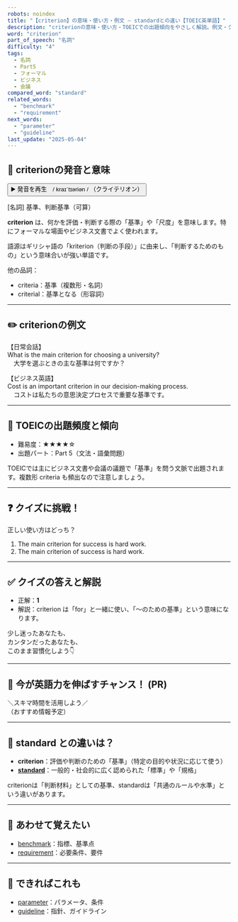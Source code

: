 ```yaml
---
robots: noindex
title: "【criterion】の意味・使い方・例文 ― standardとの違い【TOEIC英単語】"
description: "criterionの意味・使い方・TOEICでの出題傾向をやさしく解説。例文・クイズ付きでstandardとの違いもわかりやすく学べます。"
word: "criterion"
part_of_speech: "名詞"
difficulty: "4"
tags:
  - 名詞
  - Part5
  - フォーマル
  - ビジネス
  - 会議
compared_word: "standard"
related_words:
  - "benchmark"
  - "requirement"
next_words:
  - "parameter"
  - "guideline"
last_update: "2025-05-04"
---
```


## 🔰 criterionの発音と意味

<button class="play-audio" onclick="playTTS('criterion')">
  <span class="play-audio-main">
    ▶️ 発音を再生　/ kraɪˈtɪəriən /
  </span>
  <span class="play-audio-sub">
    （クライテリオン）
  </span>
</button>

[名詞] 基準、判断基準（可算）

**criterion** は、何かを評価・判断する際の「基準」や「尺度」を意味します。特にフォーマルな場面やビジネス文書でよく使われます。

語源はギリシャ語の「kriterion（判断の手段）」に由来し、「判断するためのもの」という意味合いが強い単語です。

他の品詞：  
- criteria：基準（複数形・名詞）
- criterial：基準となる（形容詞）

---

## ✏️ criterionの例文

【日常会話】  
What is the main criterion for choosing a university?  
　大学を選ぶときの主な基準は何ですか？

【ビジネス英語】  
Cost is an important criterion in our decision-making process.  
　コストは私たちの意思決定プロセスで重要な基準です。

---

## 🎯 TOEICの出題頻度と傾向

- 難易度：★★★★☆
- 出題パート：Part 5（文法・語彙問題）

TOEICでは主にビジネス文書や会議の議題で「基準」を問う文脈で出題されます。複数形 criteria も頻出なので注意しましょう。

---

## ❓ クイズに挑戦！

正しい使い方はどっち？

1. The main criterion for success is hard work.  
2. The main criterion of success is hard work.

---

## ✅ クイズの答えと解説

- 正解：**1**
- 解説：criterion は「for」と一緒に使い、「～のための基準」という意味になります。

少し迷ったあなたも、  
カンタンだったあなたも、  
このまま習慣化しよう👇️

---

## 🚀 今が英語力を伸ばすチャンス！ (PR)

<div class="info-center">
＼スキマ時間を活用しよう／<br>  
（おすすめ情報予定）
</div>

---

## 🤔  standard との違いは？

- **criterion**：評価や判断のための「基準」（特定の目的や状況に応じて使う）
- **[standard](/word/standard/)**：一般的・社会的に広く認められた「標準」や「規格」

criterionは「判断材料」としての基準、standardは「共通のルールや水準」という違いがあります。

---

## 🧩 あわせて覚えたい

- [benchmark](/word/benchmark/)：指標、基準点
- [requirement](/word/requirement/)：必要条件、要件

---

## 📖 できればこれも

- [parameter](/word/parameter/)：パラメータ、条件
- [guideline](/word/guideline/)：指針、ガイドライン

<!-- cvid: aid29_bid06 -->
